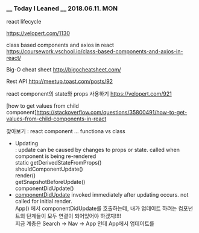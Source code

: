 ### __ Today I Leaned __ 2018.06.11. MON

react lifecycle

https://velopert.com/1130

class based components and axios in react https://coursework.vschool.io/class-based-components-and-axios-in-react/

Big-O cheat sheet http://bigocheatsheet.com/

Rest API http://meetup.toast.com/posts/92

react component의 state와 props 사용하기 https://velopert.com/921

[how to get values from child component]https://stackoverflow.com/questions/35800491/how-to-get-values-from-child-components-in-react

찾아보기 : react component ...  functiona vs class

- Updating  
  : update can be caused by changes to props or state. called when component is being re-rendered  
  static getDerivedStateFromProps()  
  shouldComponentUpdate()  
  render()  
  getSnapshotBeforeUpdate()  
  componentDidUpdate()
- [componentDidUpdate](https://reactjs.org/docs/react-component.html#componentdidupdate)
  invoked immediately after updating occurs. not called for initial render.  
  App() 에서 componentDidUpdate를 호출하는데, 내가 업데이트 하려는 컴포넌트의 단계들이 모두 연결이 되어있어야 하겠지!!!!  
  지금 계층은 Search -> Nav -> App 인데 App에서 업데이트를 
